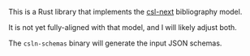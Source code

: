 This is a Rust library that implements the [csl-next](https://github.com/bdarcus/csl-next) bibliography model.

It is not yet fully-aligned with that model, and I will likely adjust both.

The `csln-schemas` binary will generate the input JSON schemas.
